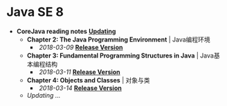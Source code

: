 # Java SE 8

- **CoreJava reading notes** **[Updating]()**
  -   **Chapter 2: The Java Programming Environment** | Java编程环境
      -   ​	*2018-03-09* [**Release Version**]()
  -   **Chapter 3: Fundamental Programming Structures in Java** | Java基本编程结构
      -   ​	*2018-03-11* [**Release Version**]()
  -   **Chapter 4: Objects and Classes** | 对象与类
      -   ​	*2018-03-14* [**Release Version**]()
  -   *Updating ...*



